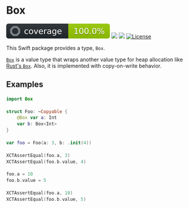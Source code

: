 # Box

![coverage](coverage.svg)
[![](https://img.shields.io/endpoint?url=https%3A%2F%2Fswiftpackageindex.com%2Fapi%2Fpackages%2Fkkk669%2Fswift-box%2Fbadge%3Ftype%3Dswift-versions)](https://swiftpackageindex.com/kkk669/swift-box)
[![](https://img.shields.io/endpoint?url=https%3A%2F%2Fswiftpackageindex.com%2Fapi%2Fpackages%2Fkkk669%2Fswift-box%2Fbadge%3Ftype%3Dplatforms)](https://swiftpackageindex.com/kkk669/swift-box)
[![License](https://img.shields.io/github/license/kkk669/swift-box.svg)](LICENSE)

This Swift package provides a type, `Box`.

[`Box`](./Sources/Box/Box.swift) is a value type that wraps another value type for heap allocation like [Rust's `Box`](https://doc.rust-lang.org/std/boxed/struct.Box.html). Also, it is implemented with copy-on-write behavior.

## Examples

```swift
import Box

struct Foo: ~Copyable {
    @Box var a: Int
    var b: Box<Int>
}

var foo = Foo(a: 3, b: .init(4))

XCTAssertEqual(foo.a, 3)
XCTAssertEqual(foo.b.value, 4)

foo.a = 10
foo.b.value = 5

XCTAssertEqual(foo.a, 10)
XCTAssertEqual(foo.b.value, 5)
```

